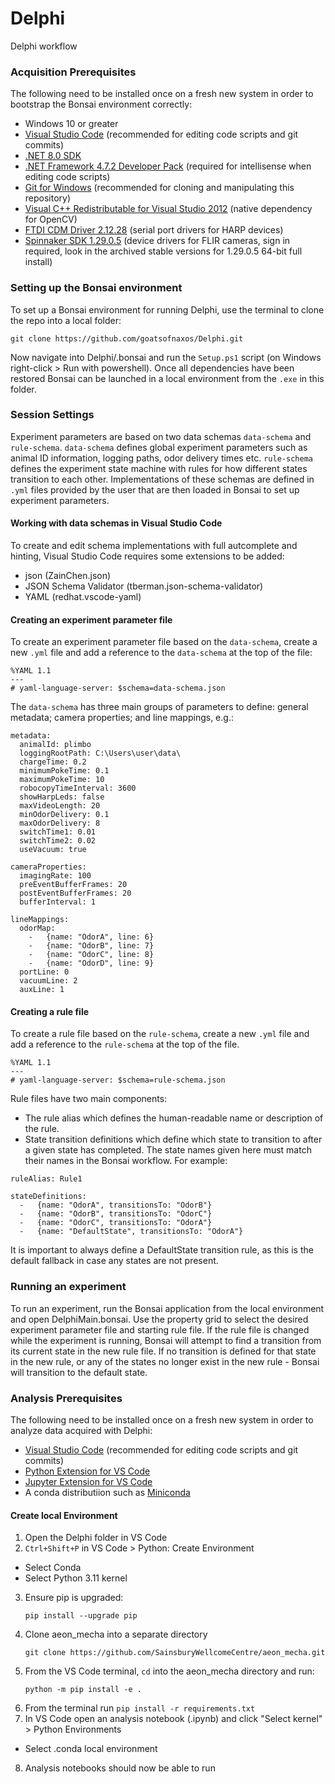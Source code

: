 # Delphi

Delphi workflow

### Acquisition Prerequisites

The following need to be installed once on a fresh new system in order to bootstrap the Bonsai environment correctly:

 * Windows 10 or greater
 * [Visual Studio Code](https://code.visualstudio.com/) (recommended for editing code scripts and git commits)
 * [.NET 8.0 SDK](https://dotnet.microsoft.com/en-us/download/dotnet/8.0)
 * [.NET Framework 4.7.2 Developer Pack](https://dotnet.microsoft.com/download/dotnet-framework/thank-you/net472-developer-pack-offline-installer) (required for intellisense when editing code scripts)
 * [Git for Windows](https://gitforwindows.org/) (recommended for cloning and manipulating this repository)
 * [Visual C++ Redistributable for Visual Studio 2012](https://www.microsoft.com/en-us/download/details.aspx?id=30679) (native dependency for OpenCV)
 * [FTDI CDM Driver 2.12.28](https://www.ftdichip.com/Drivers/CDM/CDM21228_Setup.zip) (serial port drivers for HARP devices)
 * [Spinnaker SDK 1.29.0.5](https://www.flir.co.uk/support/products/spinnaker-sdk/#Downloads) (device drivers for FLIR cameras, sign in required, look in the archived stable versions for 1.29.0.5 64-bit full install)

 ### Setting up the Bonsai environment
 To set up a Bonsai environment for running Delphi, use the terminal to clone the repo into a local folder:

 ``` 
 git clone https://github.com/goatsofnaxos/Delphi.git 
 ```

 Now navigate into Delphi/.bonsai and run the `Setup.ps1` script (on Windows right-click > Run with powershell). Once all dependencies have been restored Bonsai can be launched in a local environment from the `.exe` in this folder.

 ### Session Settings
 Experiment parameters are based on two data schemas `data-schema` and `rule-schema`. `data-schema` defines global experiment parameters such as animal ID information, logging paths, odor delivery times etc. `rule-schema` defines the experiment state machine with rules for how different states transition to each other. Implementations of these schemas are defined in `.yml` files provided by the user that are then loaded in Bonsai to set up experiment parameters.

 #### Working with data schemas in Visual Studio Code
 To create and edit schema implementations with full autcomplete and hinting, Visual Studio Code requires some extensions to be added:
 * json (ZainChen.json)
 * JSON Schema Validator (tberman.json-schema-validator)
 * YAML (redhat.vscode-yaml)

 #### Creating an experiment parameter file
 To create an experiment parameter file based on the `data-schema`, create a new `.yml` file and add a reference to the `data-schema` at the top of the file:

 ```
 %YAML 1.1
 ---
 # yaml-language-server: $schema=data-schema.json
 ```

The `data-schema` has three main groups of parameters to define: general metadata; camera properties; and line mappings, e.g.:

```
metadata:
  animalId: plimbo
  loggingRootPath: C:\Users\user\data\
  chargeTime: 0.2
  minimumPokeTime: 0.1
  maximumPokeTime: 10
  robocopyTimeInterval: 3600
  showHarpLeds: false
  maxVideoLength: 20
  minOdorDelivery: 0.1
  maxOdorDelivery: 8
  switchTime1: 0.01
  switchTime2: 0.02
  useVacuum: true

cameraProperties:
  imagingRate: 100
  preEventBufferFrames: 20
  postEventBufferFrames: 20
  bufferInterval: 1

lineMappings:
  odorMap:
    -   {name: "OdorA", line: 6}
    -   {name: "OdorB", line: 7}
    -   {name: "OdorC", line: 8}
    -   {name: "OdorD", line: 9}
  portLine: 0
  vacuumLine: 2
  auxLine: 1
```

#### Creating a rule file
To create a rule file based on the `rule-schema`, create a new `.yml` file and add a reference to the `rule-schema` at the top of the file.

```
%YAML 1.1
---
# yaml-language-server: $schema=rule-schema.json
```

Rule files have two main components:
* The rule alias which defines the human-readable name or description of the rule.
* State transition definitions which define which state to transition to after a given state has completed. The state names given here must match their names in the Bonsai workflow. For example:

```
ruleAlias: Rule1

stateDefinitions:
  -   {name: "OdorA", transitionsTo: "OdorB"}
  -   {name: "OdorB", transitionsTo: "OdorC"}
  -   {name: "OdorC", transitionsTo: "OdorA"}
  -   {name: "DefaultState", transitionsTo: "OdorA"}
```

It is important to always define a DefaultState transition rule, as this is the default fallback in case any states are not present.

### Running an experiment
To run an experiment, run the Bonsai application from the local environment and open DelphiMain.bonsai. Use the property grid to select the desired experiment parameter file and starting rule file. If the rule file is changed while the experiment is running, Bonsai will attempt to find a transition from its current state in the new rule file. If no transition is defined for that state in the new rule, or any of the states no longer exist in the new rule - Bonsai will transition to the default state.

### Analysis Prerequisites

The following need to be installed once on a fresh new system in order to analyze data acquired with Delphi:

 * [Visual Studio Code](https://code.visualstudio.com/) (recommended for editing code scripts and git commits)
 * [Python Extension for VS Code](https://marketplace.visualstudio.com/items?itemName=ms-python.python)
 * [Jupyter Extension for VS Code](https://marketplace.visualstudio.com/items?itemName=ms-toolsai.jupyter)
 * A conda distributiion such as [Miniconda](https://docs.anaconda.com/free/miniconda/index.html)

#### Create local Environment

 1. Open the Delphi folder in VS Code
 2. `Ctrl+Shift+P` in VS Code > Python: Create Environment
   * Select Conda
   * Select Python 3.11 kernel
 3. Ensure pip is upgraded:
    ```
    pip install --upgrade pip
    ```
 4. Clone aeon_mecha into a separate directory 
    ```
    git clone https://github.com/SainsburyWellcomeCentre/aeon_mecha.git 
    ```
 5. From the VS Code terminal, `cd` into the aeon_mecha directory and run:
    ```
    python -m pip install -e .
    ```
 6. From the terminal run `pip install -r requirements.txt`
 7. In VS Code open an analysis notebook (.ipynb) and click "Select kernel" > Python Environments
   * Select .conda local environment
 8. Analysis notebooks should now be able to run
